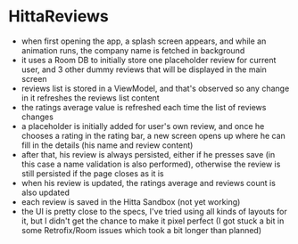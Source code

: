 # HittaReviews

+ when first opening the app, a splash screen appears, and while an animation runs, the company name is fetched in background
+ it uses a Room DB to initially store one placeholder review for current user, and 3 other dummy reviews that will be displayed in the main screen
+ reviews list is stored in a ViewModel, and that's observed so any change in it refreshes the reviews list content
+ the ratings average value is refreshed each time the list of reviews changes
+ a placeholder is initially added for user's own review, and once he chooses a rating in the rating bar, a new screen opens up where he can fill in the details (his name and review content)
+ after that, his review is always persisted, either if he presses save (in this case a name validation is also performed), otherwise the review is still persisted if the page closes as it is
+ when his review is updated, the ratings average and reviews count is also updated
+ each review is saved in the Hitta Sandbox (not yet working)
+ the UI is pretty close to the specs, I've tried using all kinds of layouts for it, but I didn't get the chance to make it pixel perfect (I got stuck a bit in some Retrofix/Room issues which took a bit longer than planned)
